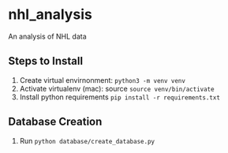 # nhl_analysis
An analysis of NHL data

## Steps to Install
1. Create virtual envirnonment: `python3 -m venv venv`
2. Activate virtualenv (mac): source `source venv/bin/activate`
3. Install python requirements `pip install -r requirements.txt`
   

## Database Creation
1. Run `python database/create_database.py`